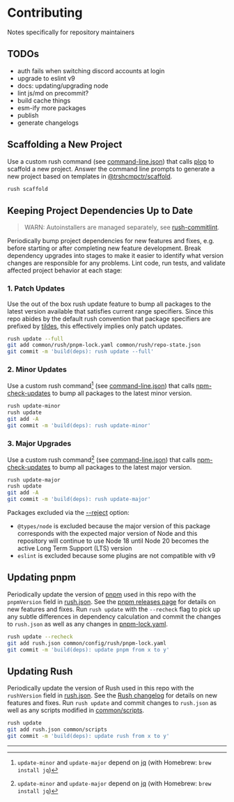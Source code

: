 # Contributing

Notes specifically for repository maintainers

## TODOs

* auth fails when switching discord accounts at login
* upgrade to eslint v9
* docs: updating/upgrading node
* lint js/md on precommit?
* build cache things
* esm-ify more packages
* publish
* generate changelogs

## Scaffolding a New Project

Use a custom rush command (see [command-line.json]) that calls [plop] to
scaffold a new project. Answer the command line prompts to generate a
new project based on templates in [@trshcmpctr/scaffold].

```sh
rush scaffold
```

## Keeping Project Dependencies Up to Date

> WARN: Autoinstallers are managed separately, see [rush-commitlint].

Periodically bump project dependencies for new features and fixes,
e.g. before starting or after completing new feature development.
Break dependency upgrades into stages to make it easier to identify what
version changes are responsible for any problems.
Lint code, run tests, and validate affected project behavior at each
stage:

### 1. Patch Updates

Use the out of the box rush update feature to bump all packages to the
latest version available that satisfies current range specifiers.
Since this repo abides by the default rush convention that package
specifiers are prefixed by [tildes], this effectively implies only patch
updates.

```sh
rush update --full
git add common/rush/pnpm-lock.yaml common/rush/repo-state.json
git commit -m 'build(deps): rush update --full'
```

### 2. Minor Updates

Use a custom rush command[^1] (see [command-line.json]) that calls
[npm-check-updates] to bump all packages to the latest minor version.

```sh
rush update-minor
rush update
git add -A
git commit -m 'build(deps): rush update-minor'
```

### 3. Major Upgrades

Use a custom rush command[^1] (see [command-line.json]) that calls
[npm-check-updates] to bump all packages to the latest major version.

```sh
rush update-major
rush update
git add -A
git commit -m 'build(deps): rush update-major'
```

Packages excluded via the [--reject] option:

* `@types/node` is excluded because the major version of this package
corresponds with the expected major version of Node and this repository
will continue to use Node 18 until Node 20 becomes the active Long Term
Support (LTS) version
* `eslint` is excluded because some plugins are not compatible with v9

## Updating pnpm

Periodically update the version of [pnpm] used in this repo with the
`pnpmVersion` field in [rush.json].
See the [pnpm releases page] for details on new features and fixes.
Run `rush update` with the `--recheck` flag to pick up any subtle
differences in dependency calculation and commit the changes to
`rush.json` as well as any changes in [pnpm-lock.yaml].

```sh
rush update --recheck
git add rush.json common/config/rush/pnpm-lock.yaml
git commit -m 'build(deps): update pnpm from x to y'
```

## Updating Rush

Periodically update the version of Rush used in this repo with the
`rushVersion` field in [rush.json].
See the [Rush changelog] for details on new features and fixes.
Run `rush update` and commit changes to `rush.json` as well as any
scripts modified in [common/scripts].

```sh
rush update
git add rush.json common/scripts
git commit -m 'build(deps): update rush from x to y'
```

---

[^1]: `update-minor` and `update-major` depend on [jq](https://stedolan.github.io/jq/)
(with Homebrew: `brew install jq`)

[--reject]: https://www.npmjs.com/package/npm-check-updates#reject
[@trshcmpctr/scaffold]: ./scaffold
[command-line.json]: ./common/config/rush/command-line.json
[common/scripts]: ./common/scripts
[npm-check-updates]: https://www.npmjs.com/package/npm-check-updates
[plop]: https://www.npmjs.com/package/plop
[pnpm releases page]: https://github.com/pnpm/pnpm/releases
[pnpm-lock.yaml]: ./common/config/rush/pnpm-lock.yaml
[pnpm]: https://www.npmjs.com/package/pnpm
[Rush changelog]: https://github.com/microsoft/rushstack/blob/main/apps/rush/CHANGELOG.md
[rush-commitlint]: ./common/autoinstallers/rush-commitlint/README.md
[rush.json]: ./rush.json
[tildes]: https://github.com/npm/node-semver?tab=readme-ov-file#tilde-ranges-123-12-1
